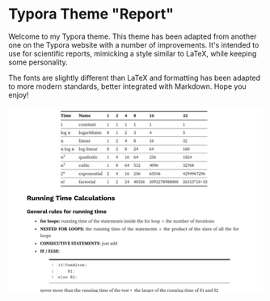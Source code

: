 # Typora Theme "Report"

Welcome to my Typora theme. This theme has been adapted from another one on the Typora website with a number of improvements. It's intended to use for scientific reports, mimicking a style similar to LaTeX, while keeping some personality.

The fonts are slightly different than LaTeX and formatting has been adapted to more modern standards, better integrated with Markdown. Hope you enjoy!

![Case](./report/Case.png)
